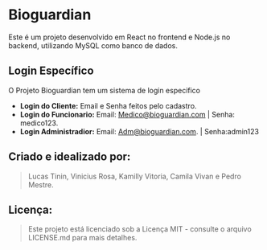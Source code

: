 # Bioguardian

Este é um projeto desenvolvido em React no frontend e Node.js no backend, utilizando MySQL como banco de dados.

## Login Específico
O Projeto Bioguardian tem um sistema de login especifico

- **Login do Cliente:** Email e Senha feitos pelo cadastro.
- **Login do Funcionario:** Email: Medico@bioguardian.com | Senha: medico123.
- **Login Administradior:** Email: Adm@bioguardian.com. | Senha:admin123


## Criado e idealizado por:
> Lucas Tinin, Vinicius Rosa, Kamilly Vitoria, Camila Vivan e Pedro Mestre.

## Licença:
> Este projeto está licenciado sob a Licença MIT - consulte o arquivo LICENSE.md para mais detalhes.

